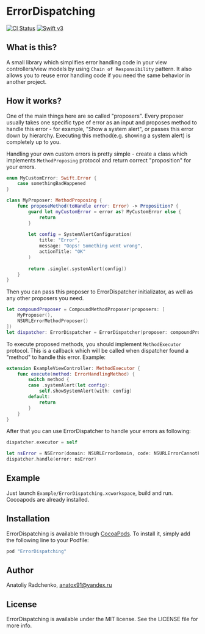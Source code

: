 # ErrorDispatching

[![CI Status](http://img.shields.io/travis/eastsss/ErrorDispatching.svg?style=flat)](https://travis-ci.org/eastsss/ErrorDispatching)
[![Swift v3](https://img.shields.io/badge/Swift-3-orange.svg?style=flat)](https://developer.apple.com/swift/)


## What is this?

A small library which simplifies error handling code in your view controllers/view models by using `Chain of Responsibility` pattern. It also allows you to reuse error handling code if you need the same behavior in another project.

## How it works?

One of the main things here are so called "proposers". Every proposer usually takes one specific type of error as an input and proposes method to handle this error - for example, "Show a system alert", or passes this error down by hierarchy. Executing this method(e.g. showing a system alert) is completely up to you. 

Handling your own custom errors is pretty simple - create a class which implements `MethodProposing` protocol and return correct "proposition" for your errors. 

```swift
enum MyCustomError: Swift.Error {
    case somethingBadHappened
}

class MyProposer: MethodProposing {
    func proposeMethod(toHandle error: Error) -> Proposition? {
        guard let myCustomError = error as? MyCustomError else {
            return
        }
        
        let config = SystemAlertConfiguration(
            title: "Error",
            message: "Oops! Something went wrong",
            actionTitle: "OK"
        )
        
        return .single(.systemAlert(config))
    }
}
```

Then you can pass this proposer to ErrorDispatcher initializator, as well as any other proposers you need. 

```swift
let compoundProposer = CompoundMethodProposer(proposers: [
    MyProposer(),
    NSURLErrorMethodProposer()
])
let dispatcher: ErrorDispatcher = ErrorDispatcher(proposer: compoundProposer)
```

To execute proposed methods, you should implement `MethodExecutor` protocol. This is a callback which will be called when dispatcher found a "method" to handle this error. Example:
```swift
extension ExampleViewController: MethodExecutor {
    func execute(method: ErrorHandlingMethod) {
        switch method {
        case .systemAlert(let config):
            self.showSystemAlert(with: config)
        default:
            return
        }
    }
}
```

After that you can use ErrorDispatcher to handle your errors as following:
```swift
dispatcher.executor = self

let nsError = NSError(domain: NSURLErrorDomain, code: NSURLErrorCannotFindHost, userInfo: nil)
dispatcher.handle(error: nsError)
```

## Example

Just launch `Example/ErrorDispatching.xcworkspace`, build and run. Cocoapods are already installed.


## Installation

ErrorDispatching is available through [CocoaPods](http://cocoapods.org). To install
it, simply add the following line to your Podfile:

```ruby
pod "ErrorDispatching"
```

## Author

Anatoliy Radchenko, anatox91@yandex.ru

## License

ErrorDispatching is available under the MIT license. See the LICENSE file for more info.

